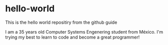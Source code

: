 # hello-world
This is the hello world repositiry from the github guide

I am a 35 years old Computer Systems Engenering student from México.
I'm trying my best to learn to code and become a great programmer!
